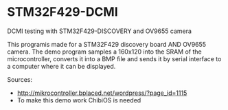 # STM32F429-DCMI
DCMI testing with STM32F429-DISCOVERY and OV9655 camera

This programis made for a STM32F429 discovery board AND OV9655 camera. The demo program samples a 160x120 into the SRAM of the microcontroller, converts it into a BMP file and sends it by serial interface to a computer where it can be displayed.

Sources:
- http://mikrocontroller.bplaced.net/wordpress/?page_id=1115
- To make this demo work ChibiOS is needed
